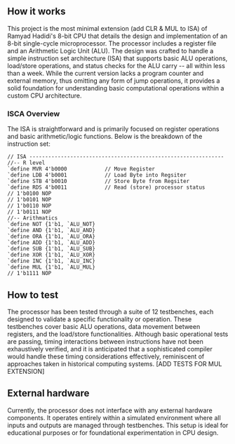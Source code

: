 <!---

This file is used to generate your project datasheet. Please fill in the information below and delete any unused
sections.

You can also include images in this folder and reference them in the markdown. Each image must be less than
512 kb in size, and the combined size of all images must be less than 1 MB.
-->

## How it works
This project is the most minimal extension (add CLR & MUL to ISA) of Ramyad Hadidi's 8-bit CPU that details the design and implementation of an 8-bit single-cycle microprocessor. The processor includes a register file and an Arithmetic Logic Unit (ALU). The design was crafted to handle a simple instruction set architecture (ISA) that supports basic ALU operations, load/store operations, and status checks for the ALU carry -- all within less than a week. While the current version lacks a program counter and external memory, thus omitting any form of jump operations, it provides a solid foundation for understanding basic computational operations within a custom CPU architecture.

### ISCA Overview
The ISA is straightforward and is primarily focused on register operations and basic arithmetic/logic functions. Below is the breakdown of the instruction set:
```
// ISA --------------------------------------------------------------
//-- R level
`define MVR 4'b0000            // Move Register
`define LDB 4'b0001            // Load Byte into Regsiter
`define STB 4'b0010            // Store Byte from Regsiter
`define RDS 4'b0011            // Read (store) processor status
// 1'b0100 NOP
// 1'b0101 NOP
// 1'b0110 NOP
// 1'b0111 NOP
//-- Arithmatics
`define NOT {1'b1, `ALU_NOT}
`define AND {1'b1, `ALU_AND}
`define ORA {1'b1, `ALU_ORA}
`define ADD {1'b1, `ALU_ADD}
`define SUB {1'b1, `ALU_SUB}
`define XOR {1'b1, `ALU_XOR}
`define INC {1'b1, `ALU_INC}
`define MUL {1'b1, `ALU_MUL}
// 1'b1111 NOP
```

## How to test

The processor has been tested through a suite of 12 testbenches, each designed to validate a specific functionality or operation. These testbenches cover basic ALU operations, data movement between registers, and the load/store functionalities. Although basic operational tests are passing, timing interactions between instructions have not been exhaustively verified, and it is anticipated that a sophisticated compiler would handle these timing considerations effectively, reminiscent of approaches taken in historical computing systems. [ADD TESTS FOR MUL EXTENSION]

## External hardware

Currently, the processor does not interface with any external hardware components. It operates entirely within a simulated environment where all inputs and outputs are managed through testbenches. This setup is ideal for educational purposes or for foundational experimentation in CPU design.

